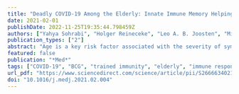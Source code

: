 ```yaml
---
title: "Deadly COVID-19 Among the Elderly: Innate Immune Memory Helping those Most in Need"
date: 2021-02-01
publishDate: 2022-11-25T19:35:44.798459Z
authors: ["Yahya Sohrabi", "Holger Reineceke", "Leo A. B. Joosten", "Mihai G. Netea"]
publication_types: ["2"]
abstract: "Age is a key risk factor associated with the severity of symptoms caused by SARS-Co-V2 and there is an urgent need to reduce COVID-19 morbidity and mortality in elderly individuals. We discuss evidence suggesting that trained immunity elicited by BCG vaccination may improve immune responses and can serve as a strategy to combat COVID-19 in this population."
featured: false
publication: "*Med*"
tags: ["COVID-19", "BCG", "trained immunity", "elderly", "immune response"]
url_pdf: "https://www.sciencedirect.com/science/article/pii/S2666634021000659"
doi: "10.1016/j.medj.2021.02.004"
---
```


